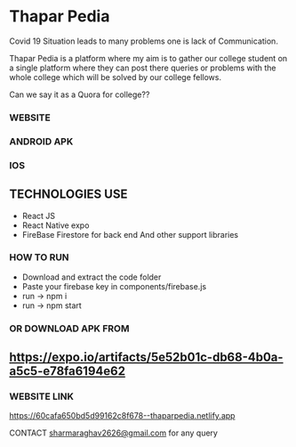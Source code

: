 # Thapar Pedia #
Covid 19 Situation leads to many problems one is lack of Communication.

Thapar Pedia is a platform where my aim is to gather our college student on a single platform where they can post there queries or problems with the whole college
which will be solved by our college fellows.  

Can we say it as a Quora for college??

### WEBSITE  ###
### ANDROID APK ###
### IOS ###

## TECHNOLOGIES USE ##

* React JS
* React Native expo
* FireBase Firestore for back end
And other support libraries


### HOW TO RUN ###

- Download and extract the code folder
- Paste your firebase key in components/firebase.js
- run -> npm i
- run -> npm start

### OR DOWNLOAD APK  FROM ##

## https://expo.io/artifacts/5e52b01c-db68-4b0a-a5c5-e78fa6194e62 ##

### WEBSITE LINK ###
https://60cafa650bd5d99162c8f678--thaparpedia.netlify.app




CONTACT sharmaraghav2626@gmail.com for any query

